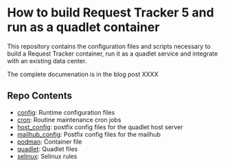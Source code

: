 # How to build Request Tracker 5 and run as a quadlet container

This repository contains the configuration files and scripts necessary to build a Request Tracker container, run it as a quadlet service and integrate with an existing data center. 

The complete documenation is in the blog post XXXX

## Repo Contents

- [config](config): Runtime configuration files
- [cron](cron): Routine maintenance cron jobs
- [host_config](host_config): postfix config files for the quadlet host server
- [mailhub_config](mailhub_config): Postfix config files for the mailhub
- [podman](podman): Container file
- [quadlet](quadlet): Quadlet files
- [selinux](selinux): Selinux rules
